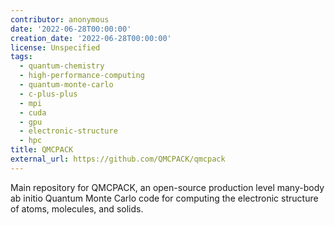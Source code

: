 ```yaml
---
contributor: anonymous
date: '2022-06-28T00:00:00'
creation_date: '2022-06-28T00:00:00'
license: Unspecified
tags:
  - quantum-chemistry
  - high-performance-computing
  - quantum-monte-carlo
  - c-plus-plus
  - mpi
  - cuda
  - gpu
  - electronic-structure
  - hpc
title: QMCPACK
external_url: https://github.com/QMCPACK/qmcpack
---
```


Main repository for QMCPACK, an open-source production level many-body ab initio Quantum Monte Carlo code for computing
the electronic structure of atoms, molecules, and solids.
